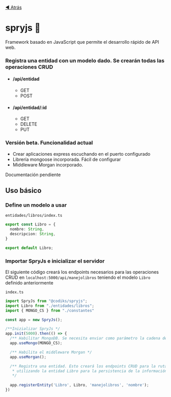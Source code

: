 [:arrow_backward: Atrás](..//README.md)

# spryjs :rocket:
Framework basado en JavaScript que permite el desarrollo rápido de API web.

### Registra una entidad con un modelo dado. Se crearán todas las operaciones CRUD

  * #### /api/entidad   
    * GET 
    * POST
  * #### /api/entidad/:id   
    * GET
    * DELETE
    * PUT

### Versión beta. Funcionalidad actual
* Crear aplicaciones express escuchando en el puerto configurado
* Librería mongoose incorporada. Fácil de configurar
* Middleware Morgan incorporado.

Documentación pendiente

## Uso básico

### Define un modelo a usar
`entidades/libros/index.ts`
```typescript
export const Libro = {
  nombre: String,
  descripcion: String,
}

export default Libro;
```
### Importar SpryJs e inicializar el servidor

El siguiente código creará los endpoints necesarios para las operaciones CRUD en `localhost:5000/api/manejolibros` teniendo el modelo `Libro` definido anteriormente

`index.ts`
```typescript
import SpryJs from "@codiks/spryjs";
import Libro from "./entidades/libros";
import { MONGO_CS } from "./constantes"

const app = new SpryJs();

/**Inizializar SpryJs */
app.init(5000).then(() => {
  /** Habilitar MongoDB. Se necesita enviar como parámetro la cadena de conexión de MongoDB */
  app.useMongo(MONGO_CS);

  /** Habilita el middleware Morgan */
  app.useMorgan();

  /** Registra una entidad. Esto creará los endpoints CRUD para la ruta /api/manejolibros
   * utilizando la entidad Libro para la persistencia de la información
   */
  
  app.registerEntity('Libro', Libro, 'manejolibros', 'nombre');
})
```

